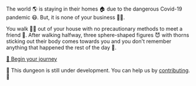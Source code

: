 The world 🌎 is staying in their homes 🏠 due to the dangerous Covid-19 pandemic 😷. But, it is none of your business 🙅‍♂️. 

You walk 🚶‍♂️ out of your house with no precautionary methods to meet a friend 👨. After walking halfway, three sphere-shaped figures 😈 with thorns sticking out their body comes towards you and you don't remember anything that happened the rest of the day 💫.

[🤠 Begin your journey](0/0.md)

🚧 This dungeon is still under development. You can help us by [contributing](https://github.com/MakeContributions/markdown-dungeon#-contribution-guidelines). 🚧
